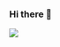 ### Hi there 👋

  <img src="https://github-readme-stats.vercel.app/api?username=linusromland&show_icons=true&count_private=true&hide_border=true&icon_color=fff&bg_color=852121&title_color=fff&text_color=fff" />
